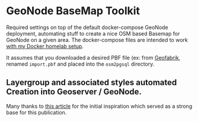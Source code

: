 # GeoNode BaseMap Toolkit
Required settings on top of the default docker-compose GeoNode deployment, automating stuff to create a nice OSM based Basemap for GeoNode on a given area. The docker-compose files are intended to work [with my Docker homelab setup](https://github.com/ginkun/frontend-https-revproxy.git).

It assumes that you downloaded a desired PBF file (ex: from [Geofabrik](http://download.geofabrik.de/), renamed `import.pbf` and placed into the `osm2pgsql` directory.

## Layergroup and associated styles automated Creation into Geoserver / GeoNode. 
Many thanks to [this article](https://tipsforgis.wordpress.com/tag/delft/) for the initial inspiration which served as a strong base for this publication.
